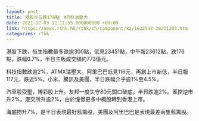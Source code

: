```yaml
---
layout: post
title: 港股半日跌176點　ATMX沽壓大
date: 2021-12-03 12:11:55.000000000 +08:00
link: https://news.rthk.hk/rthk/ch/component/k2/1622597-20211203.htm
categories: rthk
---
```


港股下跌，恒生指數最多跌逾300點，低見23451點，中午報23612點，跌176點，跌幅0.7%，半日主板成交額約773億元。

科技指數跌逾2%，ATMX沽壓大。阿里巴巴低見116元，再創上市新低，半日報117元，跌近5%。小米、騰訊及美團，半日跌幅介乎逾1%至4.5%。

汽車股受壓，博彩股上升。友邦一度失守80元關口破底，半日跌逾2%。滙控逆市升2%，港交所升逾2%，由於憧憬更多中概股轉到香港上市。

海底撈升7%，是半日表現最好藍籌股，美團及阿里巴巴是表現最差兩隻藍籌股。
